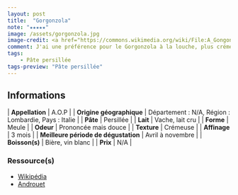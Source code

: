 ```yaml
---
layout: post
title:  "Gorgonzola"
note: "★★★★★"
image: /assets/gorgonzola.jpg
image-credit: <a href="https://commons.wikimedia.org/wiki/File:A_Gongonzola_from_Baci.jpg">Peachyeung316</a>, <a href="https://creativecommons.org/licenses/by-sa/4.0">CC BY-SA 4.0</a>, via Wikimedia Commons
comment: J'ai une préférence pour le Gorgonzola à la louche, plus crémeux encore. Mis à part ça, c'est un fromage à pâte persillée qui est très bon, goûtu et crémeux à souhait. Je trouve qu'il permet de changer d'un Roquefort. Il est également idéal dans des sauces !"
tags:
    - Pâte persillée
tags-preview: "Pâte persillée"
---
```


## Informations

| **Appellation** | A.O.P |
| **Origine géographique** | Département : N/A, Région : Lombardie, Pays : Italie   |
| **Pâte** | Persillée |
| **Lait** | Vache, lait cru |
| **Forme** | Meule |
| **Odeur** | Prononcée mais douce |
| **Texture** | Crémeuse |
| **Affinage** | 3 mois |
| **Meilleure période de dégustation** | Avril à novembre |
| **Boisson(s)** | Bière, vin blanc |
| **Prix** | N/A |

### Ressource(s)
* [Wikipédia](<https://fr.wikipedia.org/wiki/Gorgonzola_(fromage)>)
* [Androuet](https://androuet.com/Gorgonzola-167.html)